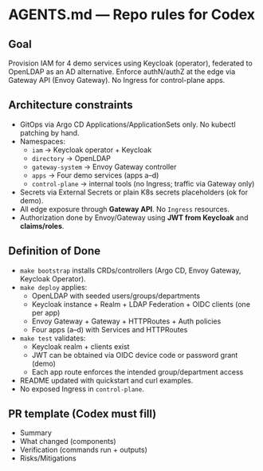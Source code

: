 # AGENTS.md — Repo rules for Codex

## Goal
Provision IAM for 4 demo services using Keycloak (operator), federated to OpenLDAP as an AD alternative. Enforce authN/authZ at the edge via Gateway API (Envoy Gateway). No Ingress for control-plane apps.

## Architecture constraints
- GitOps via Argo CD Applications/ApplicationSets only. No kubectl patching by hand.
- Namespaces:
  - `iam` → Keycloak operator + Keycloak
  - `directory` → OpenLDAP
  - `gateway-system` → Envoy Gateway controller
  - `apps` → Four demo services (apps a–d)
  - `control-plane` → internal tools (no Ingress; traffic via Gateway only)
- Secrets via External Secrets or plain K8s secrets placeholders (ok for demo).
- All edge exposure through **Gateway API**. No `Ingress` resources.
- Authorization done by Envoy/Gateway using **JWT from Keycloak** and **claims/roles**.

## Definition of Done
- `make bootstrap` installs CRDs/controllers (Argo CD, Envoy Gateway, Keycloak Operator).
- `make deploy` applies:
  - OpenLDAP with seeded users/groups/departments
  - Keycloak instance + Realm + LDAP Federation + OIDC clients (one per app)
  - Envoy Gateway + Gateway + HTTPRoutes + Auth policies
  - Four apps (a–d) with Services and HTTPRoutes
- `make test` validates:
  - Keycloak realm + clients exist
  - JWT can be obtained via OIDC device code or password grant (demo)
  - Each app route enforces the intended group/department access
- README updated with quickstart and curl examples.
- No exposed Ingress in `control-plane`.

## PR template (Codex must fill)
- Summary
- What changed (components)
- Verification (commands run + outputs)
- Risks/Mitigations
